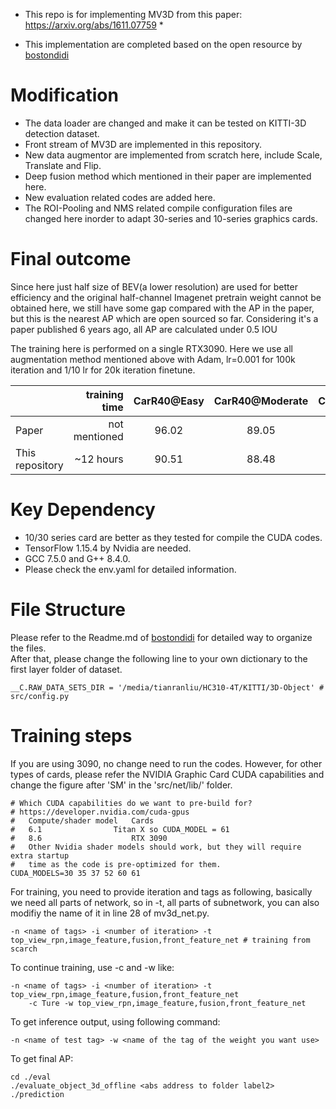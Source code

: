 * This repo is for implementing MV3D from this paper: https://arxiv.org/abs/1611.07759 * 

* This implementation are completed based on the open resource by [bostondidi](https://github.com/bostondiditeam/MV3D) 

# Modification
- The data loader are changed and make it can be tested on KITTI-3D detection dataset.
- Front stream of MV3D are implemented in this repository.
- New data augmentor are implemented from scratch here, include Scale, Translate and Flip.
- Deep fusion method which mentioned in their paper are implemented here.
- New evaluation related codes are added here.
- The ROI-Pooling and NMS related compile configuration files are changed here inorder to adapt 30-series and 10-series graphics cards.

# Final outcome

Since here just half size of BEV(a lower resolution) are used for better efficiency and the original half-channel 
Imagenet pretrain weight cannot be obtained here, we still have some gap compared with the AP in the paper, but this is the
nearest AP which are open sourced so far. Considering it's a paper published 6 years ago, all AP are calculated under 0.5 IOU

The training here is performed on a single RTX3090. Here we use all augmentation method mentioned above with Adam, lr=0.001 for
100k iteration and 1/10 lr for 20k iteration finetune.

|                 | training time |   CarR40@Easy    | CarR40@Moderate  | CarR40@Hard  | 
|-----------------|--------------:|:----------------:|:----------------:|:------------:|
| Paper           | not mentioned |      96.02       |      89.05       |    88.38     | 
| This repository |     ~12 hours |      90.51       |      88.48       |    79.87     |


# Key Dependency
- 10/30 series card are better as they tested for compile the CUDA codes.
- TensorFlow 1.15.4 by Nvidia are needed.
- GCC 7.5.0 and G++ 8.4.0.
- Please check the env.yaml for detailed information.

# File Structure
Please refer to the Readme.md of [bostondidi](https://github.com/bostondiditeam/MV3D) for detailed way to organize the files.  
After that, please change the following line to your own dictionary to the first layer folder of dataset.
```angular2html
__C.RAW_DATA_SETS_DIR = '/media/tianranliu/HC310-4T/KITTI/3D-Object' # src/config.py
```

# Training steps
If you are using 3090, no change need to run the codes. However, for other types of cards, please refer the NVIDIA Graphic Card 
CUDA capabilities and change the figure after 'SM' in the 'src/net/lib/' folder.

```
# Which CUDA capabilities do we want to pre-build for?
# https://developer.nvidia.com/cuda-gpus
#   Compute/shader model   Cards
#   6.1		           Titan X so CUDA_MODEL = 61
#   8.6                    RTX 3090
#   Other Nvidia shader models should work, but they will require extra startup
#   time as the code is pre-optimized for them.
CUDA_MODELS=30 35 37 52 60 61
```
For training, you need to provide iteration and tags as following, basically we need all parts of network, so in -t, all
parts of subnetwork, you can also modifiy the name of it in line 28 of mv3d_net.py.
```angular2html
-n <name of tags> -i <number of iteration> -t top_view_rpn,image_feature,fusion,front_feature_net # training from scarch
```
To continue training, use -c and -w like:
```angular2html
-n <name of tags> -i <number of iteration> -t top_view_rpn,image_feature,fusion,front_feature_net 
    -c Ture -w top_view_rpn,image_feature,fusion,front_feature_net
```
To get inference output, using following command:
```angular2html
-n <name of test tag> -w <name of the tag of the weight you want use>
```
To get final AP:
```angular2html
cd ./eval
./evaluate_object_3d_offline <abs address to folder label2> ./prediction
```
